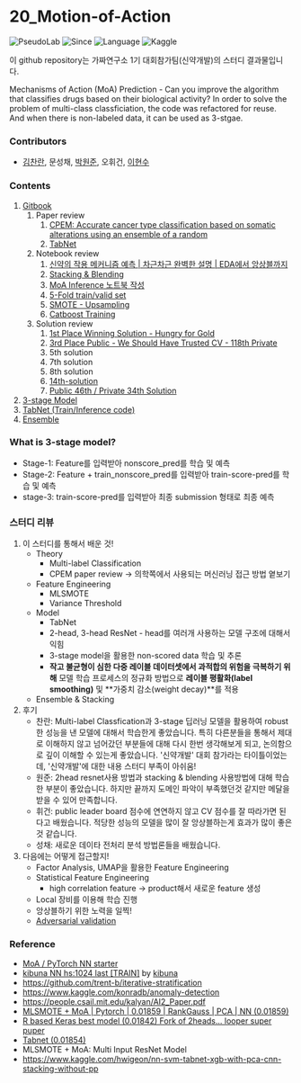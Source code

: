 # 20_Motion-of-Action

![PseudoLab](https://img.shields.io/badge/Community-PseudoLab-ff69b4.svg)
![Since](https://img.shields.io/badge/Since-2020-blueviolet.svg)
![Language](https://img.shields.io/badge/Language-Python-blue.svg)
![Kaggle](https://img.shields.io/badge/Interest-Kaggle-9cf.svg)

이 github repository는 가짜연구소 1기 대회참가팀(신약개발)의 스터디 결과물입니다.

Mechanisms of Action (MoA) Prediction - Can you improve the algorithm that classifies drugs based on their biological activity?
In order to solve the problem of multi-class classficiation, the code was refactored for reuse. And when there is non-labeled data, it can be used as 3-stgae.

### Contributors
- [김찬란](https://github.com/seriousran), 문성채, [박원준](https://github.com/WonJunPark), 오휘건, [이현수](https://github.com/soomiles)


### Contents
1. [Gitbook](https://app.gitbook.com/@pseudo-lab/s/1st-moa/)
    1. Paper review
        1. [CPEM: Accurate cancer type classification based on somatic alterations using an ensemble of a random](https://app.gitbook.com/@pseudo-lab/s/1st-moa/paper-review/cpem-accurate-cancer-type-classification-based-on-somatic-alterations-using-an-ensemble-of-a-random)
        2. [TabNet](https://pseudo-lab.com/TabNet-9336b1657d524445bed38538dc1368d2)
    2. Notebook review
        1. [신약의 작용 메커니즘 예측 | 차근차근 완벽한 설명 | EDA에서 앙상블까지](https://app.gitbook.com/@pseudo-lab/s/1st-moa/notebook-review/moa-public-26th-solution)
        2. [Stacking & Blending](https://app.gitbook.com/@pseudo-lab/s/1st-moa/notebook-review/untitled)
        3. [MoA Inference 노트북 작성](https://pseudo-lab.gitbook.io/1st-moa/notebook-review/moa-inference)
        4. [5-Fold train/valid set](https://app.gitbook.com/@pseudo-lab/s/1st-moa/~/drafts/-MQBuOymvry30KmP0Geo/notebook-review/untitled-1/@drafts)
        5. [SMOTE - Upsampling](https://app.gitbook.com/@pseudo-lab/s/1st-moa/notebook-review/nn-svm-tabnet-xgb-with-pca-cnn-stacking-without-pp)
        6. [Catboost Training](https://pseudo-lab.gitbook.io/1st-moa/notebook-review/catboost-training)
    3. Solution review
        1. [1st Place Winning Solution - Hungry for Gold](https://pseudo-lab.gitbook.io/1st-moa/solution-review/untitled-1)
        2. [3rd Place Public - We Should Have Trusted CV - 118th Private](https://pseudo-lab.gitbook.io/1st-moa/solution-review/untitled-2)
        3. 5th solution
        4. 7th solution
        5. 8th solution
        6. [14th-solution](https://pseudo-lab.gitbook.io/1st-moa/solution-review/14th-solution)
        7. [Public 46th / Private 34th Solution](https://pseudo-lab.gitbook.io/1st-moa/solution-review/public-46th-private-34th-solution)
2. [3-stage Model](https://github.com/Pseudo-Lab/20_MoA/tree/main/3_stage_model)
3. [TabNet (Train/Inference code)](https://github.com/Pseudo-Lab/20_MoA/tree/main/tabnet)
4. [Ensemble](https://github.com/Pseudo-Lab/20_MoA/blob/main/ensemble/Code%20for%20Blending.ipynb)


### What is 3-stage model?
- Stage-1: Feature를 입력받아 nonscore_pred를 학습 및 예측
- Stage-2: Feature + train_nonscore_pred를 입력받아 train-score-pred를 학습 및 예측
- stage-3: train-score-pred를 입력받아 최종 submission 형태로 최종 예측


### 스터디 리뷰
1. 이 스터디를 통해서 배운 것!
    - Theory
        - Multi-label Classification
        - CPEM paper review → 의학쪽에서 사용되는 머신러닝 접근 방법 옅보기
    - Feature Engineering
        - MLSMOTE
        - Variance Threshold
    - Model
        - TabNet
        - 2-head, 3-head ResNet - head를 여러개 사용하는 모델 구조에 대해서 익힘
        - 3-stage model을 활용한 non-scored data 학습 및 추론
        - **작고 불균형이 심한 다중 레이블 데이터셋에서 과적합의 위험을 극복하기 위해** 모델 학습 프로세스의 정규화 방법으로 **레이블 평활화(label smoothing)** 및 **가중치 감소(weight decay)**를 적용
    - Ensemble & Stacking
2. 후기
    - 찬란: Multi-label Classfication과 3-stage 딥러닝 모델을 활용하여 robust한 성능을 낸 모델에 대해서 학습한게 좋았습니다. 특히 다른분들을 통해서 제대로 이해하지 않고 넘어갔던 부분들에 대해 다시 한번 생각해보게 되고, 논의함으로 깊이 이해할 수 있는게 좋았습니다. '신약개발' 대회 참가라는 타이틀이었는데, '신약개발'에 대한 내용 스터디 부족이 아쉬움!
    - 원준: 2head resnet사용 방법과 stacking & blending 사용방법에 대해 학습한 부분이 좋았습니다. 하지만 끝까지 도메인 파악이 부족했던것 같지만 메달을 받을 수 있어 만족합니다.
    - 휘건: public leader board 점수에 연연하지 않고 CV 점수를 잘 따라가면 된다고 배웠습니다. 적당한 성능의 모델을 많이 잘 앙상블하는게 효과가 많이 좋은 것 같습니다.
    - 성채: 새로운 데이타 전처리 분석 방법론들을 배웠습니다.
3. 다음에는 어떻게 접근할지!
    - Factor Analysis, UMAP을 활용한 Feature Engineering
    - Statistical Feature Engineering
        - high correlation feature → product해서 새로운 feature 생성
    - Local 장비를 이용해 학습 진행
    - 앙상블하기 위한 노력을 일찍!
    - [Adversarial validation](https://towardsdatascience.com/adversarial-validation-ca69303543cd)


### Reference
- [MoA / PyTorch NN starter](https://www.kaggle.com/yasufuminakama/moa-pytorch-nn-starter)
- [kibuna NN hs:1024 last [TRAIN]](https://www.kaggle.com/kibuna/kibuna-nn-hs-1024-last-train) by [kibuna](https://www.kaggle.com/kibuna)
- https://github.com/trent-b/iterative-stratification
- https://www.kaggle.com/konradb/anomaly-detection
- https://people.csail.mit.edu/kalyan/AI2_Paper.pdf
- [MLSMOTE + MoA | Pytorch | 0.01859 | RankGauss | PCA | NN (0.01859)](https://www.kaggle.com/tolgadincer/mlsmotehttps://www.kaggle.com/kushal1506/moa-pytorch-0-01859-rankgauss-pca-nn)
- [R based Keras best model (0.01842) Fork of 2heads... looper super puper](https://www.kaggle.com/demetrypascal/fork-of-2heads-looper-super-puper)
- [Tabnet (0.01854)](https://www.kaggle.com/hiramcho/moa-predictions-overfitting-with-tabnet)
- MLSMOTE + MoA: Multi Input ResNet Model
- https://www.kaggle.com/hwigeon/nn-svm-tabnet-xgb-with-pca-cnn-stacking-without-pp
